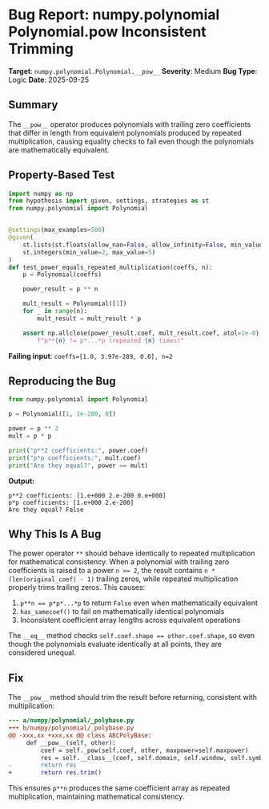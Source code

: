 # Bug Report: numpy.polynomial Polynomial.__pow__ Inconsistent Trimming

**Target**: `numpy.polynomial.Polynomial.__pow__`
**Severity**: Medium
**Bug Type**: Logic
**Date**: 2025-09-25

## Summary

The `__pow__` operator produces polynomials with trailing zero coefficients that differ in length from equivalent polynomials produced by repeated multiplication, causing equality checks to fail even though the polynomials are mathematically equivalent.

## Property-Based Test

```python
import numpy as np
from hypothesis import given, settings, strategies as st
from numpy.polynomial import Polynomial


@settings(max_examples=500)
@given(
    st.lists(st.floats(allow_nan=False, allow_infinity=False, min_value=-100, max_value=100), min_size=1, max_size=6),
    st.integers(min_value=2, max_value=5)
)
def test_power_equals_repeated_multiplication(coeffs, n):
    p = Polynomial(coeffs)

    power_result = p ** n

    mult_result = Polynomial([1])
    for _ in range(n):
        mult_result = mult_result * p

    assert np.allclose(power_result.coef, mult_result.coef, atol=1e-8), \
        f"p**{n} != p*...*p (repeated {n} times)"
```

**Failing input**: `coeffs=[1.0, 3.97e-289, 0.0], n=2`

## Reproducing the Bug

```python
from numpy.polynomial import Polynomial

p = Polynomial([1, 1e-200, 0])

power = p ** 2
mult = p * p

print("p**2 coefficients:", power.coef)
print("p*p coefficients:", mult.coef)
print("Are they equal?", power == mult)
```

**Output:**
```
p**2 coefficients: [1.e+000 2.e-200 0.e+000]
p*p coefficients: [1.e+000 2.e-200]
Are they equal? False
```

## Why This Is A Bug

The power operator `**` should behave identically to repeated multiplication for mathematical consistency. When a polynomial with trailing zero coefficients is raised to a power `n >= 2`, the result contains `n * (len(original_coef) - 1)` trailing zeros, while repeated multiplication properly trims trailing zeros. This causes:

1. `p**n == p*p*...*p` to return `False` even when mathematically equivalent
2. `has_samecoef()` to fail on mathematically identical polynomials
3. Inconsistent coefficient array lengths across equivalent operations

The `__eq__` method checks `self.coef.shape == other.coef.shape`, so even though the polynomials evaluate identically at all points, they are considered unequal.

## Fix

The `__pow__` method should trim the result before returning, consistent with multiplication:

```diff
--- a/numpy/polynomial/_polybase.py
+++ b/numpy/polynomial/_polybase.py
@@ -xxx,xx +xxx,xx @@ class ABCPolyBase:
     def __pow__(self, other):
         coef = self._pow(self.coef, other, maxpower=self.maxpower)
         res = self.__class__(coef, self.domain, self.window, self.symbol)
-        return res
+        return res.trim()
```

This ensures `p**n` produces the same coefficient array as repeated multiplication, maintaining mathematical consistency.